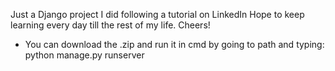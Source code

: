 Just a Django project I did following a tutorial on LinkedIn
Hope to keep learning every day till the rest of my life. Cheers!
- You can download the .zip and run it in cmd by going to path and typing: python manage.py runserver 
